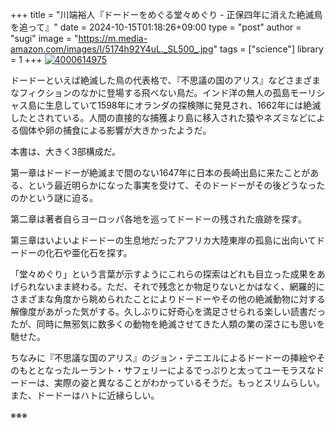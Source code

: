 +++
title = "川端裕人『ドードーをめぐる堂々めぐり - 正保四年に消えた絶滅鳥を追って』"
date = 2024-10-15T01:18:26+09:00
type = "post"
author = "sugi"
image = "https://m.media-amazon.com/images/I/5174h92Y4uL._SL500_.jpg"
tags = ["science"]
library = 1
+++
<a href="https://www.amazon.co.jp/dp/4000614975/?tag=chezsugi-22" target="_blank"><img src="https://m.media-amazon.com/images/I/5174h92Y4uL._SL500_.jpg" alt="4000614975" class="alignleft" border="0" /></a>

ドードーといえば絶滅した鳥の代表格で、『不思議の国のアリス』などさまざまなフィクションのなかに登場する飛べない鳥だ。インド洋の無人の孤島モーリシャス島に生息していて1598年にオランダの探検隊に発見され、1662年には絶滅したとされている。人間の直接的な捕獲より島に移入された猿やネズミなどによる個体や卵の捕食による影響が大きかったようだ。

本書は、大きく3部構成だ。

第一章はドードーが絶滅まで間のない1647年に日本の長崎出島に来たことがある、という最近明らかになった事実を受けて、そのドードーがその後どうなったのかという謎に迫る。

第二章は著者自らヨーロッパ各地を巡ってドードーの残された痕跡を探す。

第三章はいよいよドードーの生息地だったアフリカ大陸東岸の孤島に出向いてドードーの化石や亜化石を探す。

「堂々めぐり」という言葉が示すようにこれらの探索はどれも目立った成果をあげられないまま終わる。ただ、それで残念とか物足りないとかはなく、網羅的にさまざまな角度から眺められたことによりドードーやその他の絶滅動物に対する解像度があがった気がする。久しぶりに好奇心を満足させられる楽しい読書だったが、同時に無邪気に数多くの動物を絶滅させてきた人類の業の深さにも思いを馳せた。

ちなみに『不思議な国のアリス』のジョン・テニエルによるドードーの挿絵やそのもととなったルーラント・サフェリーによるでっぷりと太ってユーモラスなドードーは、実際の姿と異なることがわかっているそうだ。もっとスリムらしい。また、ドードーはハトに近縁らしい。

※※※
